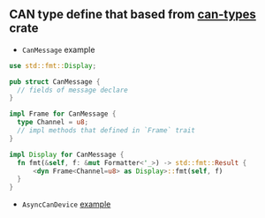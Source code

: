 ## CAN type define that based from [can-types](https://crates.io/crates/can-types) crate

  * `CanMessage` example

  ```rust
use std::fmt::Display;

pub struct CanMessage {
    // fields of message declare
}

impl Frame for CanMessage {
    type Channel = u8;
    // impl methods that defined in `Frame` trait
}

impl Display for CanMessage {
    fn fmt(&self, f: &mut Formatter<'_>) -> std::fmt::Result {
        <dyn Frame<Channel=u8> as Display>::fmt(self, f)
    }
}
  ```
  
  * `AsyncCanDevice` [example](https://github.com/zhuyu4839/zlgcan-driver-rs/tree/master/zlgcan-driver/src/extends/mod.rs)

